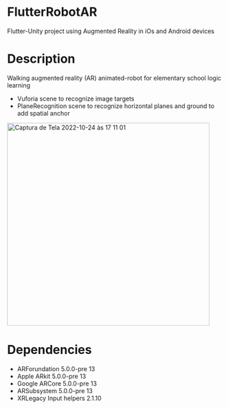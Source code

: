 # FlutterRobotAR
 Flutter-Unity project using Augmented Reality in iOs and Android devices

# Description
Walking augmented reality (AR) animated-robot for elementary school logic learning

- Vuforia scene to recognize image targets
- PlaneRecognition scene to recognize horizontal planes and ground to add spatial anchor

<img width="471" alt="Captura de Tela 2022-10-24 às 17 11 01" src="https://user-images.githubusercontent.com/21102697/197574383-1afc9efe-6998-46db-8ca4-5c6cdd0393e4.png">

# Dependencies

- ARForundation 5.0.0-pre 13
- Apple ARkit  5.0.0-pre 13
- Google ARCore  5.0.0-pre 13
- ARSubsystem  5.0.0-pre 13
- XRLegacy Input helpers 2.1.10
